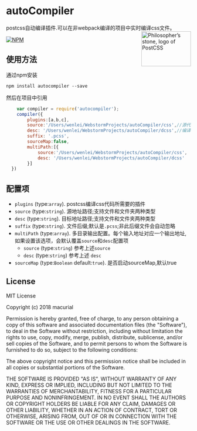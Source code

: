 # autoCompiler
postcss自动编译插件.可以在非webpack编译的项目中实时编译css文件。
<img align="right" width="135" height="95"
     title="Philosopher’s stone, logo of PostCSS"
     src="http://postcss.github.io/postcss/logo-leftp.png">
     
[![NPM](https://nodei.co/npm/autocompiler.png?downloads=true&downloadRank=true&stars=true)](https://nodei.co/npm/autocompiler/)

## 使用方法

通过npm安装

    npm install autocompiler --save

然后在项目中引用

```javascript
    var compiler = require('autocompiler');
    compiler({
        plugins:[a,b,c],
        source:'/Users/wenlei/WebstormProjects/autoCompiler/css',//源代码地址
        desc: '/Users/wenlei/WebstormProjects/autoCompiler/dcss',//编译后的css代码
        suffix: '.pcss',
        sourceMap:false,
        multiPath:[{
            source:'/Users/wenlei/WebstormProjects/autoCompiler/css',
            desc: '/Users/wenlei/WebstormProjects/autoCompiler/dcss'
        }]
  })

```

## 配置项
+ `plugins` (type:`array`). postcss编译css代码所需要的插件
+ `source` (type:`string`). 源地址路径;支持文件和文件夹两种类型
+ `desc` (type:`string`). 目标地址路径;支持文件和文件夹两种类型
+ `suffix` (type:`string`). 文件后缀;默认是`.pcss`;非此后缀文件会自动忽略
+ `multiPath` (type:`array`). 多目录输出配置。每个输入地址对应一个输出地址,如果设置该选项，会默认覆盖`source`和`desc`配置项
    * `source` (type:`string`) 参考上述`source`
    * `desc` (type:`string`) 参考上述 `desc`
+ `sourceMap` (type:`Boolean` default:`true`). 是否启动sourceMap,默认true

## License

MIT License

Copyright (c) 2018 macurial

Permission is hereby granted, free of charge, to any person obtaining a copy
of this software and associated documentation files (the "Software"), to deal
in the Software without restriction, including without limitation the rights
to use, copy, modify, merge, publish, distribute, sublicense, and/or sell
copies of the Software, and to permit persons to whom the Software is
furnished to do so, subject to the following conditions:

The above copyright notice and this permission notice shall be included in all
copies or substantial portions of the Software.

THE SOFTWARE IS PROVIDED "AS IS", WITHOUT WARRANTY OF ANY KIND, EXPRESS OR
IMPLIED, INCLUDING BUT NOT LIMITED TO THE WARRANTIES OF MERCHANTABILITY,
FITNESS FOR A PARTICULAR PURPOSE AND NONINFRINGEMENT. IN NO EVENT SHALL THE
AUTHORS OR COPYRIGHT HOLDERS BE LIABLE FOR ANY CLAIM, DAMAGES OR OTHER
LIABILITY, WHETHER IN AN ACTION OF CONTRACT, TORT OR OTHERWISE, ARISING FROM,
OUT OF OR IN CONNECTION WITH THE SOFTWARE OR THE USE OR OTHER DEALINGS IN THE
SOFTWARE.
